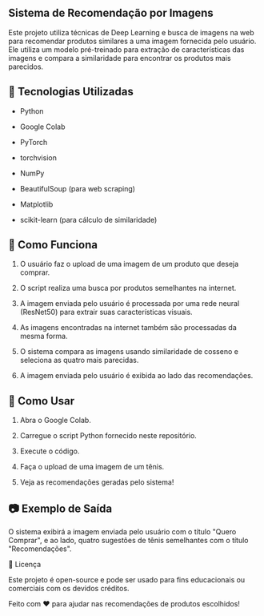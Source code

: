 ## Sistema de Recomendação por Imagens

Este projeto utiliza técnicas de Deep Learning e busca de imagens na web para recomendar produtos similares a uma imagem fornecida pelo usuário. Ele utiliza um modelo pré-treinado para extração de características das imagens e compara a similaridade para encontrar os produtos mais parecidos.

## 📌 Tecnologias Utilizadas

- Python

- Google Colab

- PyTorch

- torchvision

- NumPy

- BeautifulSoup (para web scraping)

- Matplotlib

- scikit-learn (para cálculo de similaridade)

## 🔧 Como Funciona

1. O usuário faz o upload de uma imagem de um produto que deseja comprar.

2. O script realiza uma busca por produtos semelhantes na internet.

3. A imagem enviada pelo usuário é processada por uma rede neural (ResNet50) para extrair suas características visuais.

4. As imagens encontradas na internet também são processadas da mesma forma.

5. O sistema compara as imagens usando similaridade de cosseno e seleciona as quatro mais parecidas.

6. A imagem enviada pelo usuário é exibida ao lado das recomendações.

## 🚀 Como Usar

1. Abra o Google Colab.

2. Carregue o script Python fornecido neste repositório.

3. Execute o código.

4. Faça o upload de uma imagem de um tênis.

5. Veja as recomendações geradas pelo sistema!

## 📷 Exemplo de Saída

O sistema exibirá a imagem enviada pelo usuário com o título "Quero Comprar", e ao lado, quatro sugestões de tênis semelhantes com o título "Recomendações".


📝 Licença

Este projeto é open-source e pode ser usado para fins educacionais ou comerciais com os devidos créditos.

Feito com ❤️ para ajudar nas recomendações de produtos escolhidos!

